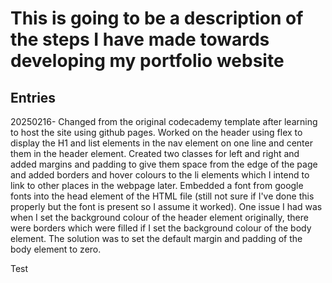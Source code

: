 # This is going to be a description of the steps I have made towards developing my portfolio website

## Entries

20250216- Changed from the original codecademy template after learning to host the site using github pages. Worked on the header using flex to display the H1 and list elements in the nav element on one line and center them in the header element. Created two classes for left and right and added margins and padding to give them space from the edge of the page and added borders and hover colours to the li elements which I intend to link to other places in the webpage later. Embedded a font from google fonts into the head element of the HTML file (still not sure if I've done this properly but the font is present so I assume it worked). One issue I had was when I set the background colour of the header element originally, there were borders which were filled if I set the background colour of the body element. The solution was to set the default margin and padding of the body element to zero.

Test